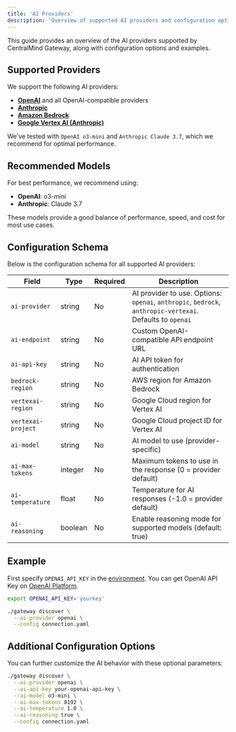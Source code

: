 ```yaml
---
title: 'AI Providers'
description: 'Overview of supported AI providers and configuration options'
---
```


This guide provides an overview of the AI providers supported by CentralMind Gateway, along with configuration options and examples.

## Supported Providers

We support the following AI providers:

- [**OpenAI**](/providers/openai) and all OpenAI-compatible providers
- [**Anthropic**](/providers/anthropic)
- [**Amazon Bedrock**](/providers/bedrock)
- [**Google Vertex AI (Anthropic)**](/providers/anthropic-vertexai)

We've tested with `OpenAI o3-mini` and `Anthropic Claude 3.7`, which we recommend for optimal performance.

## Recommended Models

For best performance, we recommend using:

- **OpenAI**: o3-mini
- **Anthropic**: Claude 3.7

These models provide a good balance of performance, speed, and cost for most use cases.

## Configuration Schema

Below is the configuration schema for all supported AI providers:

| Field              | Type    | Required | Description                                                                                               |
| ------------------ | ------- | -------- | --------------------------------------------------------------------------------------------------------- |
| `ai-provider`      | string  | No       | AI provider to use. Options: `openai`, `anthropic`, `bedrock`, `anthropic-vertexai`. Defaults to `openai` |
| `ai-endpoint`      | string  | No       | Custom OpenAI-compatible API endpoint URL                                                                 |
| `ai-api-key`       | string  | No       | AI API token for authentication                                                                           |
| `bedrock-region`   | string  | No       | AWS region for Amazon Bedrock                                                                             |
| `vertexai-region`  | string  | No       | Google Cloud region for Vertex AI                                                                         |
| `vertexai-project` | string  | No       | Google Cloud project ID for Vertex AI                                                                     |
| `ai-model`         | string  | No       | AI model to use (provider-specific)                                                                       |
| `ai-max-tokens`    | integer | No       | Maximum tokens to use in the response (0 = provider default)                                              |
| `ai-temperature`   | float   | No       | Temperature for AI responses (-1.0 = provider default)                                                    |
| `ai-reasoning`     | boolean | No       | Enable reasoning mode for supported models (default: true)                                                |

## Example

First specify `OPENAI_API_KEY` in the [environment](https://help.openai.com/en/articles/5112595-best-practices-for-api-key-safety). You can get OpenAI API Key on [OpenAI Platform](https://platform.openai.com/api-keys).

```bash
export OPENAI_API_KEY='yourkey'
```

```bash
./gateway discover \
  --ai-provider openai \
  --config connection.yaml
```

## Additional Configuration Options

You can further customize the AI behavior with these optional parameters:

```bash
./gateway discover \
  --ai-provider openai \
  --ai-api-key your-openai-api-key \
  --ai-model o3-mini \
  --ai-max-tokens 8192 \
  --ai-temperature 1.0 \
  --ai-reasoning true \
  --config connection.yaml
```
